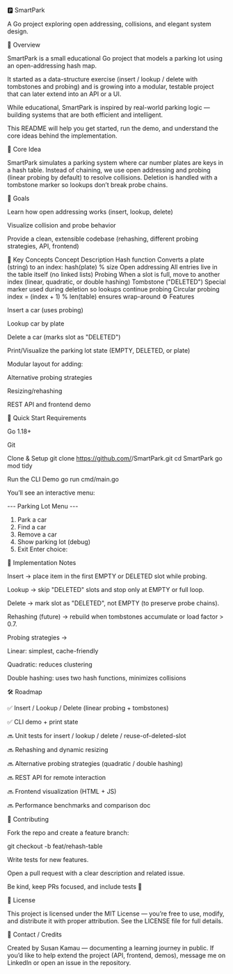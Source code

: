 🅿️ SmartPark

A Go project exploring open addressing, collisions, and elegant system design.


🌱 Overview

SmartPark is a small educational Go project that models a parking lot using an open-addressing hash map.

It started as a data-structure exercise (insert / lookup / delete with tombstones and probing) and is growing into a modular, testable project that can later extend into an API or a UI.

While educational, SmartPark is inspired by real-world parking logic — building systems that are both efficient and intelligent.

This README will help you get started, run the demo, and understand the core ideas behind the implementation.


🧠 Core Idea

SmartPark simulates a parking system where car number plates are keys in a hash table.
Instead of chaining, we use open addressing and probing (linear probing by default) to resolve collisions.
Deletion is handled with a tombstone marker so lookups don’t break probe chains.

🎯 Goals

Learn how open addressing works (insert, lookup, delete)

Visualize collision and probe behavior

Provide a clean, extensible codebase (rehashing, different probing strategies, API, frontend)

🧩 Key Concepts
Concept	Description
Hash function	Converts a plate (string) to an index: hash(plate) % size
Open addressing	All entries live in the table itself (no linked lists)
Probing	When a slot is full, move to another index (linear, quadratic, or double hashing)
Tombstone ("DELETED")	Special marker used during deletion so lookups continue probing
Circular probing	index = (index + 1) % len(table) ensures wrap-around
⚙️ Features

Insert a car (uses probing)

Lookup car by plate

Delete a car (marks slot as "DELETED")

Print/Visualize the parking lot state (EMPTY, DELETED, or plate)

Modular layout for adding:

Alternative probing strategies

Resizing/rehashing

REST API and frontend demo

🚀 Quick Start
Requirements

Go 1.18+

Git

Clone & Setup
git clone https://github.com/<your-username>/SmartPark.git
cd SmartPark
go mod tidy

Run the CLI Demo
go run cmd/main.go


You’ll see an interactive menu:

--- Parking Lot Menu ---
1. Park a car
2. Find a car
3. Remove a car
4. Show parking lot (debug)
5. Exit
Enter choice:

🧱 Implementation Notes

Insert → place item in the first EMPTY or DELETED slot while probing.

Lookup → skip "DELETED" slots and stop only at EMPTY or full loop.

Delete → mark slot as "DELETED", not EMPTY (to preserve probe chains).

Rehashing (future) → rebuild when tombstones accumulate or load factor > 0.7.

Probing strategies →

Linear: simplest, cache-friendly

Quadratic: reduces clustering

Double hashing: uses two hash functions, minimizes collisions

🛠 Roadmap

✅ Insert / Lookup / Delete (linear probing + tombstones)

✅ CLI demo + print state

🔜 Unit tests for insert / lookup / delete / reuse-of-deleted-slot

🔜 Rehashing and dynamic resizing

🔜 Alternative probing strategies (quadratic / double hashing)

🔜 REST API for remote interaction

🔜 Frontend visualization (HTML + JS)

🔜 Performance benchmarks and comparison doc

🤝 Contributing

Fork the repo and create a feature branch:

git checkout -b feat/rehash-table


Write tests for new features.

Open a pull request with a clear description and related issue.

Be kind, keep PRs focused, and include tests 💛

📜 License

This project is licensed under the MIT License — you’re free to use, modify, and distribute it with proper attribution.
See the LICENSE
 file for full details.

💬 Contact / Credits

Created by Susan Kamau — documenting a learning journey in public.
If you’d like to help extend the project (API, frontend, demos), message me on LinkedIn
 or open an issue in the repository.
